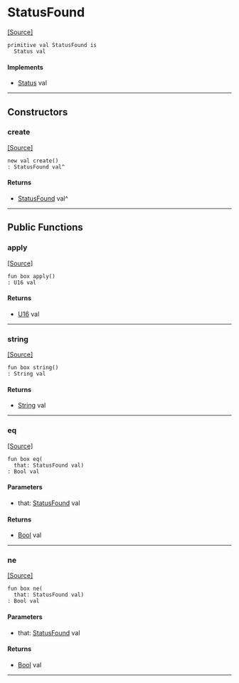 # StatusFound
<span class="source-link">[[Source]](src/server/status.md#L52)</span>
```pony
primitive val StatusFound is
  Status val
```

#### Implements

* [Status](server-Status.md) val

---

## Constructors

### create
<span class="source-link">[[Source]](src/server/status.md#L52)</span>


```pony
new val create()
: StatusFound val^
```

#### Returns

* [StatusFound](server-StatusFound.md) val^

---

## Public Functions

### apply
<span class="source-link">[[Source]](src/server/status.md#L53)</span>


```pony
fun box apply()
: U16 val
```

#### Returns

* [U16](builtin-U16.md) val

---

### string
<span class="source-link">[[Source]](src/server/status.md#L54)</span>


```pony
fun box string()
: String val
```

#### Returns

* [String](builtin-String.md) val

---

### eq
<span class="source-link">[[Source]](src/server/status.md#L53)</span>


```pony
fun box eq(
  that: StatusFound val)
: Bool val
```
#### Parameters

*   that: [StatusFound](server-StatusFound.md) val

#### Returns

* [Bool](builtin-Bool.md) val

---

### ne
<span class="source-link">[[Source]](src/server/status.md#L53)</span>


```pony
fun box ne(
  that: StatusFound val)
: Bool val
```
#### Parameters

*   that: [StatusFound](server-StatusFound.md) val

#### Returns

* [Bool](builtin-Bool.md) val

---

